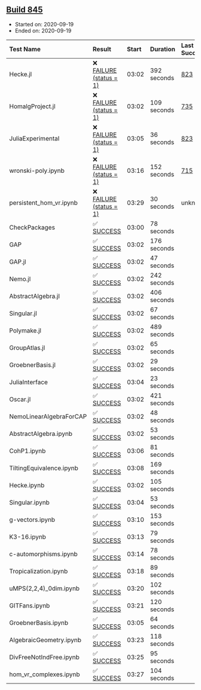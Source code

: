 ## [Build 845](https://oscarci.mathematik.uni-kl.de/job/oscar-stable/845/)

* Started on: 2020-09-19
* Ended on: 2020-09-19

| Test Name    | Result | Start | Duration | Last Success | First Failure |
|:-------------|:-------|:------|:---------|:-------------|:--------------|
| Hecke.jl | ❌ [FAILURE (status = 1)](https://oscarci.mathematik.uni-kl.de/job/oscar-stable/845/artifact/logs/build-845/Hecke.jl.log) | 03:02 | 392 seconds | [823](https://oscarci.mathematik.uni-kl.de/job/oscar-stable/823/) | [824](https://oscarci.mathematik.uni-kl.de/job/oscar-stable/824/) |
| HomalgProject.jl | ❌ [FAILURE (status = 1)](https://oscarci.mathematik.uni-kl.de/job/oscar-stable/845/artifact/logs/build-845/HomalgProject.jl.log) | 03:02 | 109 seconds | [735](https://oscarci.mathematik.uni-kl.de/job/oscar-stable/735/) | [736](https://oscarci.mathematik.uni-kl.de/job/oscar-stable/736/) |
| JuliaExperimental | ❌ [FAILURE (status = 1)](https://oscarci.mathematik.uni-kl.de/job/oscar-stable/845/artifact/logs/build-845/JuliaExperimental.log) | 03:05 | 36 seconds | [823](https://oscarci.mathematik.uni-kl.de/job/oscar-stable/823/) | [824](https://oscarci.mathematik.uni-kl.de/job/oscar-stable/824/) |
| wronski-poly.ipynb | ❌ [FAILURE (status = 1)](https://oscarci.mathematik.uni-kl.de/job/oscar-stable/845/artifact/logs/build-845/wronski-poly.ipynb.log) | 03:16 | 152 seconds | [715](https://oscarci.mathematik.uni-kl.de/job/oscar-stable/715/) | [716](https://oscarci.mathematik.uni-kl.de/job/oscar-stable/716/) |
| persistent_hom_vr.ipynb | ❌ [FAILURE (status = 1)](https://oscarci.mathematik.uni-kl.de/job/oscar-stable/845/artifact/logs/build-845/persistent_hom_vr.ipynb.log) | 03:29 | 30 seconds | unknown | unknown |
| CheckPackages | ✅ [SUCCESS](https://oscarci.mathematik.uni-kl.de/job/oscar-stable/845/artifact/logs/build-845/CheckPackages.log) | 03:00 | 78 seconds |  |  |
| GAP | ✅ [SUCCESS](https://oscarci.mathematik.uni-kl.de/job/oscar-stable/845/artifact/logs/build-845/GAP.log) | 03:02 | 176 seconds |  |  |
| GAP.jl | ✅ [SUCCESS](https://oscarci.mathematik.uni-kl.de/job/oscar-stable/845/artifact/logs/build-845/GAP.jl.log) | 03:02 | 47 seconds |  |  |
| Nemo.jl | ✅ [SUCCESS](https://oscarci.mathematik.uni-kl.de/job/oscar-stable/845/artifact/logs/build-845/Nemo.jl.log) | 03:02 | 242 seconds |  |  |
| AbstractAlgebra.jl | ✅ [SUCCESS](https://oscarci.mathematik.uni-kl.de/job/oscar-stable/845/artifact/logs/build-845/AbstractAlgebra.jl.log) | 03:02 | 406 seconds |  |  |
| Singular.jl | ✅ [SUCCESS](https://oscarci.mathematik.uni-kl.de/job/oscar-stable/845/artifact/logs/build-845/Singular.jl.log) | 03:02 | 67 seconds |  |  |
| Polymake.jl | ✅ [SUCCESS](https://oscarci.mathematik.uni-kl.de/job/oscar-stable/845/artifact/logs/build-845/Polymake.jl.log) | 03:02 | 489 seconds |  |  |
| GroupAtlas.jl | ✅ [SUCCESS](https://oscarci.mathematik.uni-kl.de/job/oscar-stable/845/artifact/logs/build-845/GroupAtlas.jl.log) | 03:02 | 65 seconds |  |  |
| GroebnerBasis.jl | ✅ [SUCCESS](https://oscarci.mathematik.uni-kl.de/job/oscar-stable/845/artifact/logs/build-845/GroebnerBasis.jl.log) | 03:02 | 29 seconds |  |  |
| JuliaInterface | ✅ [SUCCESS](https://oscarci.mathematik.uni-kl.de/job/oscar-stable/845/artifact/logs/build-845/JuliaInterface.log) | 03:04 | 23 seconds |  |  |
| Oscar.jl | ✅ [SUCCESS](https://oscarci.mathematik.uni-kl.de/job/oscar-stable/845/artifact/logs/build-845/Oscar.jl.log) | 03:02 | 421 seconds |  |  |
| NemoLinearAlgebraForCAP | ✅ [SUCCESS](https://oscarci.mathematik.uni-kl.de/job/oscar-stable/845/artifact/logs/build-845/NemoLinearAlgebraForCAP.log) | 03:02 | 48 seconds |  |  |
| AbstractAlgebra.ipynb | ✅ [SUCCESS](https://oscarci.mathematik.uni-kl.de/job/oscar-stable/845/artifact/logs/build-845/AbstractAlgebra.ipynb.log) | 03:02 | 53 seconds |  |  |
| CohP1.ipynb | ✅ [SUCCESS](https://oscarci.mathematik.uni-kl.de/job/oscar-stable/845/artifact/logs/build-845/CohP1.ipynb.log) | 03:06 | 81 seconds |  |  |
| TiltingEquivalence.ipynb | ✅ [SUCCESS](https://oscarci.mathematik.uni-kl.de/job/oscar-stable/845/artifact/logs/build-845/TiltingEquivalence.ipynb.log) | 03:08 | 169 seconds |  |  |
| Hecke.ipynb | ✅ [SUCCESS](https://oscarci.mathematik.uni-kl.de/job/oscar-stable/845/artifact/logs/build-845/Hecke.ipynb.log) | 03:02 | 105 seconds |  |  |
| Singular.ipynb | ✅ [SUCCESS](https://oscarci.mathematik.uni-kl.de/job/oscar-stable/845/artifact/logs/build-845/Singular.ipynb.log) | 03:04 | 53 seconds |  |  |
| g-vectors.ipynb | ✅ [SUCCESS](https://oscarci.mathematik.uni-kl.de/job/oscar-stable/845/artifact/logs/build-845/g-vectors.ipynb.log) | 03:10 | 153 seconds |  |  |
| K3-16.ipynb | ✅ [SUCCESS](https://oscarci.mathematik.uni-kl.de/job/oscar-stable/845/artifact/logs/build-845/K3-16.ipynb.log) | 03:13 | 79 seconds |  |  |
| c-automorphisms.ipynb | ✅ [SUCCESS](https://oscarci.mathematik.uni-kl.de/job/oscar-stable/845/artifact/logs/build-845/c-automorphisms.ipynb.log) | 03:14 | 78 seconds |  |  |
| Tropicalization.ipynb | ✅ [SUCCESS](https://oscarci.mathematik.uni-kl.de/job/oscar-stable/845/artifact/logs/build-845/Tropicalization.ipynb.log) | 03:18 | 89 seconds |  |  |
| uMPS(2,2,4)_0dim.ipynb | ✅ [SUCCESS](https://oscarci.mathematik.uni-kl.de/job/oscar-stable/845/artifact/logs/build-845/uMPS-2-2-4-_0dim.ipynb.log) | 03:20 | 102 seconds |  |  |
| GITFans.ipynb | ✅ [SUCCESS](https://oscarci.mathematik.uni-kl.de/job/oscar-stable/845/artifact/logs/build-845/GITFans.ipynb.log) | 03:21 | 120 seconds |  |  |
| GroebnerBasis.ipynb | ✅ [SUCCESS](https://oscarci.mathematik.uni-kl.de/job/oscar-stable/845/artifact/logs/build-845/GroebnerBasis.ipynb.log) | 03:05 | 64 seconds |  |  |
| AlgebraicGeometry.ipynb | ✅ [SUCCESS](https://oscarci.mathematik.uni-kl.de/job/oscar-stable/845/artifact/logs/build-845/AlgebraicGeometry.ipynb.log) | 03:23 | 118 seconds |  |  |
| DivFreeNotIndFree.ipynb | ✅ [SUCCESS](https://oscarci.mathematik.uni-kl.de/job/oscar-stable/845/artifact/logs/build-845/DivFreeNotIndFree.ipynb.log) | 03:25 | 95 seconds |  |  |
| hom_vr_complexes.ipynb | ✅ [SUCCESS](https://oscarci.mathematik.uni-kl.de/job/oscar-stable/845/artifact/logs/build-845/hom_vr_complexes.ipynb.log) | 03:27 | 104 seconds |  |  |
